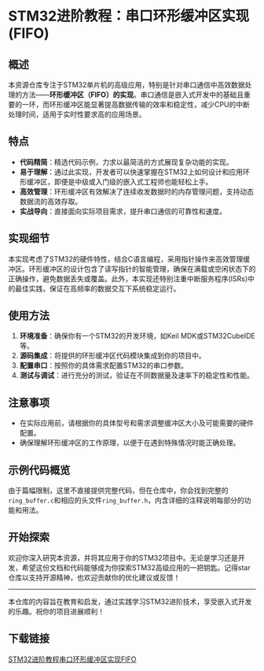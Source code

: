 # STM32进阶教程：串口环形缓冲区实现(FIFO)

## 概述

本资源仓库专注于STM32单片机的高级应用，特别是针对串口通信中高效数据处理的方法——**环形缓冲区（FIFO）的实现**。串口通信是嵌入式开发中的基础且重要的一环，而环形缓冲区能显著提高数据传输的效率和稳定性，减少CPU的中断处理时间，适用于实时性要求高的应用场景。

## 特点

- **代码精简**：精选代码示例，力求以最简洁的方式展现复杂功能的实现。
- **易于理解**：通过此实现，开发者可以快速掌握在STM32上如何设计和应用环形缓冲区，即便是中级或入门级的嵌入式工程师也能轻松上手。
- **高效管理**：环形缓冲区有效解决了连续收发数据时的内存管理问题，支持动态数据流的高效存取。
- **实战导向**：直接面向实际项目需求，提升串口通信的可靠性和速度。

## 实现细节

本实现考虑了STM32的硬件特性，结合C语言编程，采用指针操作来高效管理缓冲区。环形缓冲区的设计包含了读写指针的智能管理，确保在满载或空闲状态下的正确操作，避免数据丢失或覆盖。此外，本实现还特别注重中断服务程序(ISRs)中的最佳实践，保证在高频率的数据交互下系统稳定运行。

## 使用方法

1. **环境准备**：确保你有一个STM32的开发环境，如Keil MDK或STM32CubeIDE等。
2. **源码集成**：将提供的环形缓冲区代码模块集成到你的项目中。
3. **配置串口**：按照你的具体需求配置STM32的串口参数。
4. **测试与调试**：进行充分的测试，验证在不同数据量及速率下的稳定性和性能。

## 注意事项

- 在实际应用前，请根据你的具体型号和需求调整缓冲区大小及可能需要的硬件配置。
- 确保理解环形缓冲区的工作原理，以便于在遇到特殊情况时能正确处理。

## 示例代码概览

由于篇幅限制，这里不直接提供完整代码，但在仓库中，你会找到完整的`ring_buffer.c`和相应的头文件`ring_buffer.h`，内含详细的注释说明每部分的功能和用法。

## 开始探索

欢迎你深入研究本资源，并将其应用于你的STM32项目中。无论是学习还是开发，希望这份文档和代码能够成为你探索STM32高级应用的一把钥匙。记得star仓库以支持开源精神，也欢迎贡献你的优化建议或反馈！

---

本仓库的内容旨在教育和启发，通过实践学习STM32进阶技术，享受嵌入式开发的乐趣。祝你的项目进展顺利！

## 下载链接

[STM32进阶教程串口环形缓冲区实现FIFO](https://pan.quark.cn/s/347349ffa09b)